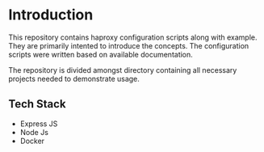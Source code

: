 # Introduction

This repository contains haproxy configuration scripts along with example. They are primarily intented to introduce the concepts. The configuration scripts were written based on available documentation.

The repository is divided amongst directory containing all necessary projects needed to demonstrate usage.

## Tech Stack

- Express JS
- Node Js
- Docker

